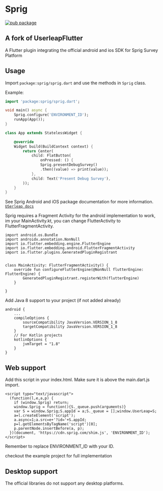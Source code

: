 # Sprig

[![pub package](https://img.shields.io/badge/Pub-0.2.0-green.svg)](https://pub.dartlang.org/packages/sprig)

## A fork of UserleapFlutter

A Flutter plugin integrating the official android and ios SDK for Sprig Survey Platform

## Usage

Import `package:sprig/sprig.dart` and use the methods in `Sprig` class.

Example:
```dart
import 'package:sprig/sprig.dart';

void main() async {
    Sprig.configure('ENVIRONMENT_ID');
    runApp(App());
}

class App extends StatelessWidget {

    @override
    Widget build(BuildContext context) {
        return Center(
            child: FlatButton(
                onPressed: () {
                Sprig.presentDebugSurvey()
                .then((value) => print(value));
            },
            child: Text('Present Debug Survey'),
        ));
    }
}

```


See Sprig Android and iOS package documentation for more information.
[`USerleap docs`](https://docs.userleap.com/installation/)


Sprig requires a Fragment Activity for the android implementation to work, im your MainActivity.kt, you can change FlutterActivity to FlutterFragmentActivity.

```
import android.os.Bundle
import androidx.annotation.NonNull
import io.flutter.embedding.engine.FlutterEngine
import io.flutter.embedding.android.FlutterFragmentActivity
import io.flutter.plugins.GeneratedPluginRegistrant


class MainActivity: FlutterFragmentActivity() {
    override fun configureFlutterEngine(@NonNull flutterEngine: FlutterEngine) {
        GeneratedPluginRegistrant.registerWith(flutterEngine)
    }

}

```

Add Java 8 support to your project (if not added already)
``` 
android {
    ...
    compileOptions {
        sourceCompatibility JavaVersion.VERSION_1_8
        targetCompatibility JavaVersion.VERSION_1_8
    }
    // For Kotlin projects
    kotlinOptions {
        jvmTarget = "1.8"
    }
}
```

## Web support
Add this script in your index.html. Make sure it is above the main.dart.js import.
```
<script type="text/javascript">
  (function(l,e,a,p) {
    if (window.Sprig) return;
    window.Sprig = function(){S._queue.push(arguments)}
    var S = window.Sprig;S.appId = a;S._queue = [];window.UserLeap=S;
    a=l.createElement('script');
    a.async=1;a.src=e+'?id='+S.appId;
    p=l.getElementsByTagName('script')[0];
    p.parentNode.insertBefore(a, p);
  })(document, 'https://cdn.sprig.com/shim.js', 'ENVIRONMENT_ID');
</script>
```
Remember to replace ENVIRONMENT_ID with your ID.

checkout the example project for full implementation

## Desktop support

The official libraries do not support any desktop platforms.


